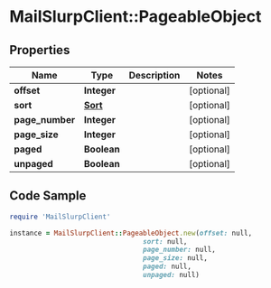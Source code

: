 # MailSlurpClient::PageableObject

## Properties

Name | Type | Description | Notes
------------ | ------------- | ------------- | -------------
**offset** | **Integer** |  | [optional] 
**sort** | [**Sort**](Sort) |  | [optional] 
**page_number** | **Integer** |  | [optional] 
**page_size** | **Integer** |  | [optional] 
**paged** | **Boolean** |  | [optional] 
**unpaged** | **Boolean** |  | [optional] 

## Code Sample

```ruby
require 'MailSlurpClient'

instance = MailSlurpClient::PageableObject.new(offset: null,
                                 sort: null,
                                 page_number: null,
                                 page_size: null,
                                 paged: null,
                                 unpaged: null)
```


